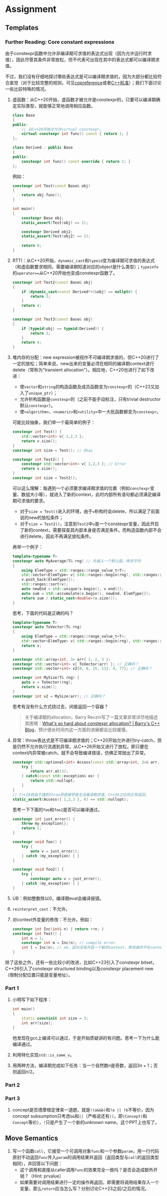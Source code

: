 # Assignment

## Templates

### Further Reading: Core constant expressions

由于constexpr函数中允许非编译期可求值的表达式出现（因为允许运行时求值），因此尽管其条件非常放松，但不代表可出现在其中的表达式都可以编译期求值。

不过，我们没有仔细地探讨哪些表达式是可以编译期求值的，因为大部分都比较符合直觉（对于比较完整的规则，可见[cppreference](https://en.cppreference.com/w/cpp/language/constant_expression)或者[C++标准](https://eel.is/c++draft/expr.const#10)）；我们下面讨论一些比较特殊的情况。

1. 虚函数：从C++20开始，虚函数才被允许是constexpr的，只要可以编译期确定实际类型，就能够正常地调用相应函数。

   ```c++
   class Base
   {
   public:
       // 从C++20开始才允许virtual constexpr。
       virtual constexpr int func() const { return 1; }
   };
   
   class Derived : public Base
   {
   public:
       constexpr int func() const override { return 2; }
   };
   ```

   例如：

   ```c++
   constexpr int Test(const Base& obj)
   {
       return obj.func();
   }
   
   int main()
   {
       constexpr Base obj;
       static_assert(Test(obj) == 1);
   
       constexpr Derived obj2;
       static_assert(Test(obj2) == 2);
       
       return 0;
   }
   ```

2. RTTI：从C++20开始，`dynamic_cast`和`typeid`变为编译期可求值的表达式（和虚函数要求相同，需要编译期知道对应的object是什么类型）；`typeinfo`的`operator==`从C++20开始也变成constexpr函数了。

   ```c++
   constexpr int Test2(const Base& obj)
   {
       if (dynamic_cast<const Derived*>(&obj) == nullptr) {
           return 3;
       }
       return 4;
   }
   
   constexpr int Test3(const Base& obj)
   {
       if (typeid(obj) == typeid(Derived)) {
           return 3;
       }
       return 4;
   }
   ```

3. 堆内存的分配：new expression被视作不可编译期求值的，但C++20进行了一定的放松；简单来说，new出来的变量必须在相同的编译期context进行delete（常称为"transient allocation"）。相应地，C++20也进行了如下改进：

   + 使`vector`和`string`的构造函数及成员函数变为`constexpr`的（C++23又加入了`unique_ptr`）；
   + 允许析构函数是`constexpr`的（之前不能手动标注，只有trivial destructor默认`constexpr`）。
   + 使`<algorithm>`、`<numeric>`和`<utility>`中一大批函数都变为`constexpr`。

   可能比较抽象，我们举一个最简单的例子：

   ```c++
   constexpr int Test() {
       std::vector<int> v{ 1,2,3 };
       return v.size();
   }
   constexpr int size = Test(); // Okay
   
   constexpr int Test2() {
       constexpr std::vector<int> v{ 1,2,3 }; // Error
       return v.size();
   }
   constexpr int size = Test2();
   ```

   可以这么理解：每遇到一个必须要求编译期求值的位置（例如`constexpr`变量、数组大小等），就进入了新的context，此时内部所有语句都必须满足编译期可求值的要求。

   + 对于`size = Test()`进入的环境，由于`v`析构时会delete，所以满足了前面说的new的放松条件；
   + 对于`size = Test2()`，注意到`Test2`中`v`是一个constexpr变量，因此开启了新的context，需要探查其内部本身是否满足条件。而构造函数内部不会进行delete，因此不再满足放松条件。

   再举一个例子：

   ```c++
   template<typename T>
   constexpr auto MyAverage(T& rng) // 先插入一个默认值，再求平均
   {
       using ElemType = std::ranges::range_value_t<T>;
       std::vector<ElemType> v{ std::ranges::begin(rng), std::ranges::end(rng) };
       v.push_back(ElemType{});
       std::ranges::sort(v);
       auto newEnd = std::unique(v.begin(), v.end());
       auto sum = std::accumulate(v.begin(), newEnd, ElemType{});
       return sum / static_cast<double>(v.size());
   }
   ```

   思考，下面的代码是正确的吗？

   ```c++
   template<typename T>
   constexpr auto ToVector(T& rng)
   {
       using ElemType = std::ranges::range_value_t<T>;
       std::vector<ElemType> v{ std::ranges::begin(rng), std::ranges::end(rng) };
       return v;
   }
   
   constexpr std::array<int, 3> arr{ 1, 2, 3 };
   constexpr std::vector<int> v{ ToVector(arr) }; // 正确吗？
   constexpr std::vector<int> v2{0, 8, 15, 132, 4, 77}; // 正确吗？
   
   constexpr int MySize(T& rng) {
       auto v = ToVector(rng);
       return v.size();
   }
   constexpr int v2 = MySize(arr); // 正确吗？
   ```

   思考有没有什么方式绕过去，间接返回一个容器？

   > 关于编译期的allocation，Barry Revzin写了一篇文章非常详尽地描述其困境：[What's so hard about constexpr allocation? | Barry's C++ Blog](https://brevzin.github.io/c++/2024/07/24/constexpr-alloc/)，预计很长时间内这一方面的进展都会比较缓慢。

4. 异常：throw表达式是不可编译期求值的；C++20开始允许进行try-catch，但是仍然不允许执行流遇到异常。从C++26开始又进行了放松，即只要在context内异常被catch，就不会导致编译错误，仿佛正常抛出了异常。

   ```c++
   constexpr std::optional<int> Access(const std::array<int, 3>& arr, int idx) {
       try {
           return arr.at(3);
       } catch(const std::exception& ex) {
           return std::nullopt;
       }
   }
   // C++26前由于遇到throw而直接导致无法编译期求值，C++26之后则正常返回。
   static_assert(Access({ 1,2,3 }, 4) == std::nullopt);
   ```

   思考一下下面的`foo`和`foo2`是否可以编译通过。

   ```c++
   constexpr int just_error() { 
       throw my_exception{};
       return 1;
   }
   
   constexpr void foo() {
       try {
           auto v = just_error();
       } catch (my_exception) { }
   }
   
   constexpr void foo2() {
       try {
           constexpr auto v = just_error();
       } catch (my_exception) { }
   }
   ```

5. UB：例如整数除以0，编译期eval会编译报错。

6. `reinterpret_cast`：不允许。

7. 对context外变量的修改：不允许。例如：

   ```c++
   constexpr int Inc(int& n) { return ++n; }
   constexpr int Test() {
       int n = 1;
       constexpr int m = Inc(n); // compile error.
       int l = Inc(n); // ok，因为没有开启一个新的context，修改操作不在context外。
   }
   ```

除了这些之外，还有一些比较小的改进，比如C++23引入了constexpr bitset，C++26引入了constexpr structured binding以及constexpr placement new（限制分配位置只能是变量地址）。

### Part 1

1. 小明写下如下程序：

   ```c++
   int main()
   {
       static constinit int size = 3;
       int arr[size];
   }
   ```

   他发现在gcc上编译可以通过，于是开始质疑讲的有问题。思考一下为什么能编译通过。

2. 利用特化实现`std::is_same_v`。

3. 用两种方法，编译期完成如下任务：当一个自然数$n$是奇数，返回$3n+1$；否则返回$n/2$。

### Part 2



### Part 3

1. concept是否德摩根定律来一道题，就是`!(a&&b)`和`!a || !b`不等价，因为concept subsumption只考虑`&&`和`||`（严格说还有`()`，即`(Concept)`和`Concept`等价），`!`只是产生了一个新的unknown name。这个PPT上也写了。

## Move Semantics

1. 写一个函数`call`，它接受一个可调用对象`func`和一个参数`param`，用一行代码原封不动返回`func`传入`param`的调用结果并返回（返回类型与`call`的返回类型相同），并回答以下问题：
   + 这个调用和直接从caller调用`func`的效果完全一致吗？是否会造成额外开销？（Hint: prvalue）
   + 如果需要对调用结果进行一定的操作再返回，即需要将调用结果存入一个变量，那么`return`应当怎么写？分别讨论C++23之前/之后的情况。